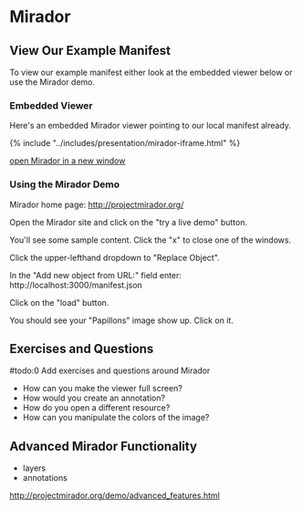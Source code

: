 # Mirador

## View Our Example Manifest

To view our example manifest either look at the embedded viewer below or use the Mirador demo.

### Embedded Viewer

Here's an embedded Mirador viewer pointing to our local manifest already.

{% include "../includes/presentation/mirador-iframe.html" %}

<a href="mirador-demo.html" target="_blank">open Mirador in a new window</a>

<!-- #todo:0 actually vendor the mirador viewer code into the workshop materials for offline use -->

<!-- #todo:0 Consider adding either an image with what UV ought to look like at this point or include another embed that points to the manifest we've created served up from this gitbook. -->

### Using the Mirador Demo

Mirador home page: http://projectmirador.org/

Open the Mirador site and click on the "try a live demo" button.

You'll see some sample content. Click the "x" to close one of the windows.

Click the upper-lefthand dropdown to "Replace Object".

In the "Add new object from URL:" field enter: http://localhost:3000/manifest.json

Click on the "load" button.

You should see your "Papillons" image show up. Click on it.

## Exercises and Questions

#todo:0 Add exercises and questions around Mirador

- How can you make the viewer full screen?
- How would you create an annotation?
- How do you open a different resource?
- How can you manipulate the colors of the image?

## Advanced Mirador Functionality

- layers
- annotations

http://projectmirador.org/demo/advanced_features.html
